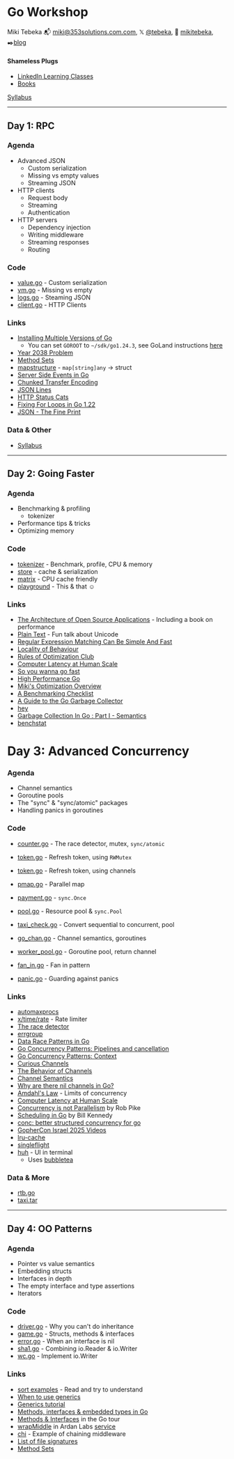 # Go Workshop

Miki Tebeka
📬 [miki@353solutions.com.com](mailto:miki@353solutions.com), 𝕏 [@tebeka](https://twitter.com/tebeka), 👨 [mikitebeka](https://www.linkedin.com/in/mikitebeka/), ✒️[blog](https://www.ardanlabs.com/blog/)

#### Shameless Plugs

- [LinkedIn Learning Classes](https://www.linkedin.com/learning/instructors/miki-tebeka)
- [Books](https://pragprog.com/search/?q=miki+tebeka)

[Syllabus](_extra/syllabus.pdf)



---

## Day 1: RPC

### Agenda

- Advanced JSON
    - Custom serialization
    - Missing vs empty values
    - Streaming JSON
- HTTP clients
    - Request body
    - Streaming
    - Authentication
- HTTP servers
    - Dependency injection
    - Writing middleware
    - Streaming responses
    - Routing


### Code


- [value.go](session_1/value/value.go) - Custom serialization
- [vm.go](session_1/vm/vm.go) - Missing vs empty
- [logs.go](session_1/logs/logs.go) - Steaming JSON
- [client.go](session_1/events/client.go) - HTTP Clients

### Links

- [Installing Multiple Versions of Go](https://go.dev/doc/manage-install)
    - You can set `GOROOT` to `~/sdk/go1.24.3`, see GoLand instructions [here](https://www.jetbrains.com/help/go/create-a-project-with-go-modules-integration.html)
- [Year 2038 Problem](https://en.wikipedia.org/wiki/Year_2038_problem)
- [Method Sets](https://www.youtube.com/watch?v=Z5cvLOrWlLM)
- [mapstructure](https://pkg.go.dev/github.com/mitchellh/mapstructure#example-Decode) - `map[string]any` -> struct
- [Server Side Events in Go](https://www.freecodecamp.org/news/how-to-implement-server-sent-events-in-go/)
- [Chunked Transfer Encoding](https://en.wikipedia.org/wiki/Chunked_transfer_encoding)
- [JSON Lines](https://jsonlines.org/)
- [HTTP Status Cats](https://http.cat/)
- [Fixing For Loops in Go 1.22](https://go.dev/blog/loopvar-preview)
- [JSON - The Fine Print](https://www.ardanlabs.com/blog/2024/10/json-the-fine-print-part-1.html)

### Data & Other

- [Syllabus](_extra/syllabus.pdf)


---

## Day 2: Going Faster

### Agenda

- Benchmarking & profiling
    - tokenizer
- Performance tips & tricks
- Optimizing memory

### Code

- [tokenizer](session_2/tokenizer/) - Benchmark, profile, CPU & memory
- [store](session_2/store) - cache & serialization
- [matrix](session_2/matrix/) - CPU cache friendly
- [playground](playground/) - This & that ☺

### Links

- [The Architecture of Open Source Applications](https://aosabook.org/en/) - Including a book on performance
- [Plain Text](https://www.youtube.com/watch?v=4mRxIgu9R70) - Fun talk about Unicode
- [Regular Expression Matching Can Be Simple And Fast](https://swtch.com/~rsc/regexp/regexp1.html)
- [Locality of Behaviour](https://htmx.org/essays/locality-of-behaviour/)
- [Rules of Optimization Club](https://wiki.c2.com/?RulesOfOptimizationClub)
- [Computer Latency at Human Scale](https://twitter.com/jordancurve/status/1108475342468120576)
- [So you wanna go fast](https://www.slideshare.net/TylerTreat/so-you-wanna-go-fast-80300458)
- [High Performance Go](https://dave.cheney.net/high-performance-go-workshop/gophercon-2019.html)
- [Miki's Optimization Overview](_extra/optimize.md)
- [A Benchmarking Checklist](https://www.brendangregg.com/blog/2018-06-30/benchmarking-checklist.html)
- [A Guide to the Go Garbage Collector](https://tip.golang.org/doc/gc-guide)
- [hey](https://github.com/rakyll/hey)
- [Garbage Collection In Go : Part I - Semantics](https://www.ardanlabs.com/blog/2018/12/garbage-collection-in-go-part1-semantics.html)
- [benchstat](https://pkg.go.dev/golang.org/x/perf/cmd/benchstat)

# Day 3: Advanced Concurrency

### Agenda

- Channel semantics
- Goroutine pools
- The "sync" & "sync/atomic" packages
- Handling panics in goroutines

### Code


- [counter.go](session_3/counter/counter.go) - The race detector, mutex, `sync/atomic`
- [token.go](session_3/token/token.go) - Refresh token, using `RWMutex`
- [token.go](session_3/token_ch/token.go) - Refresh token, using channels
- [pmap.go](session_3/pmap/pmap.go) - Parallel map
- [payment.go](session_3/payment/payment.go) - `sync.Once`
- [pool.go](session_3/pool/pool.go) - Resource pool & `sync.Pool`

- [taxi_check.go](session_3/taxi_check/taxi_check.go) - Convert sequential to concurrent, pool
- [go_chan.go](session_3/go_chan/go_chan.go) - Channel semantics, goroutines
- [worker_pool.go](session_3/worker_pool/worker_pool.go) - Goroutine pool, return channel
- [fan_in.go](session_3/fan_in/fan_in.go) - Fan in pattern
- [panic.go](session_3/panic/panic.go) - Guarding against panics

### Links

- [automaxprocs](https://pkg.go.dev/go.uber.org/automaxprocs@v1.6.0/maxprocs)
- [x/time/rate](https://pkg.go.dev/golang.org/x/time/rate) - Rate limiter
- [The race detector](https://go.dev/doc/articles/race_detector)
- [errgroup](https://pkg.go.dev/golang.org/x/sync/errgroup)
- [Data Race Patterns in Go](https://eng.uber.com/data-race-patterns-in-go/)
- [Go Concurrency Patterns: Pipelines and cancellation](https://go.dev/blog/pipelines)
- [Go Concurrency Patterns: Context](https://go.dev/blog/context)
- [Curious Channels](https://dave.cheney.net/2013/04/30/curious-channels)
- [The Behavior of Channels](https://www.ardanlabs.com/blog/2017/10/the-behavior-of-channels.html)
- [Channel Semantics](https://www.353solutions.com/channel-semantics)
- [Why are there nil channels in Go?](https://medium.com/justforfunc/why-are-there-nil-channels-in-go-9877cc0b2308)
- [Amdahl's Law](https://en.wikipedia.org/wiki/Amdahl%27s_law) - Limits of concurrency
- [Computer Latency at Human Scale](https://twitter.com/jordancurve/status/1108475342468120576/photo/1)
- [Concurrency is not Parallelism](https://www.youtube.com/watch?v=cN_DpYBzKso) by Rob Pike
- [Scheduling in Go](https://www.ardanlabs.com/blog/2018/08/scheduling-in-go-part2.html) by Bill Kennedy
- [conc: better structured concurrency for go](https://github.com/sourcegraph/conc)
- [GopherCon Israel 2025 Videos](https://www.youtube.com/playlist?list=PLRM-8sTy13XvT_S1KJWZz2KOJgOt_vVVH)
- [lru-cache](https://pkg.go.dev/github.com/hashicorp/golang-lru/v2)
- [singleflight](https://pkg.go.dev/golang.org/x/sync/singleflight)
- [huh](https://github.com/charmbracelet/huh) - UI in terminal
    - Uses [bubbletea](https://github.com/charmbracelet/bubbletea)


### Data & More

- [rtb.go](_extra/rtb.go)
- [taxi.tar](https://storage.googleapis.com/353solutions/c/data/taxi.tar)

---

## Day 4: OO Patterns

### Agenda

- Pointer vs value semantics
- Embedding structs
- Interfaces in depth
- The empty interface and type assertions
- Iterators


### Code


- [driver.go](session_4/driver/driver.go) - Why you can't do inheritance
- [game.go](session_4/game/game.go) - Structs, methods & interfaces
- [error.go](session_4/error/error.go) - When an interface is nil
- [sha1.go](session_4/sha1/sha1.go) - Combining io.Reader & io.Writer
- [wc.go](session_4/wc/wc.go) - Implement io.Writer


### Links

- [sort examples](https://pkg.go.dev/sort/#pkg-examples) - Read and try to understand
- [When to use generics](https://go.dev/blog/when-generics)
- [Generics tutorial](https://go.dev/doc/tutorial/generics)
- [Methods, interfaces & embedded types in Go](https://www.ardanlabs.com/blog/2014/05/methods-interfaces-and-embedded-types.html)
- [Methods & Interfaces](https://go.dev/tour/methods/1) in the Go tour
- [wrapMiddle](https://github.com/ardanlabs/service/blob/master/foundation/web/middleware.go) in Ardan Labs [service](https://github.com/ardanlabs/service)
- [chi](https://github.com/go-chi/chi) - Example of chaining middleware
- [List of file signatures](https://en.wikipedia.org/wiki/List_of_file_signatures)
- [Method Sets](https://www.youtube.com/watch?v=Z5cvLOrWlLM)
